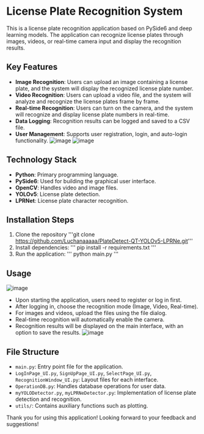 # License Plate Recognition System

This is a license plate recognition application based on PySide6 and deep learning models. The application can recognize license plates through images, videos, or real-time camera input and display the recognition results.

## Key Features

- **Image Recognition**: Users can upload an image containing a license plate, and the system will display the recognized license plate number.
- **Video Recognition**: Users can upload a video file, and the system will analyze and recognize the license plates frame by frame.
- **Real-time Recognition**: Users can turn on the camera, and the system will recognize and display license plate numbers in real-time.
- **Data Logging**: Recognition results can be logged and saved to a CSV file.
- **User Management**: Supports user registration, login, and auto-login functionality.
![image](https://github.com/Luchanaaaaa/PlateDetect-QT-YOLOv5-LPRNe/assets/53888060/7248dfa1-840a-4456-828f-7080cb89eb22)
![image](https://github.com/Luchanaaaaa/PlateDetect-QT-YOLOv5-LPRNe/assets/53888060/b49474c4-3a24-4a0a-94fb-2e2736d2434a)

## Technology Stack

- **Python**: Primary programming language.
- **PySide6**: Used for building the graphical user interface.
- **OpenCV**: Handles video and image files.
- **YOLOv5**: License plate detection.
- **LPRNet**: License plate character recognition.

## Installation Steps

1. Clone the repository
'''git clone https://github.com/Luchanaaaaa/PlateDetect-QT-YOLOv5-LPRNe.git'''
2. Install dependencies:
''' pip install -r requirements.txt '''
3. Run the application:
''' python main.py '''

## Usage
![image](https://github.com/Luchanaaaaa/PlateDetect-QT-YOLOv5-LPRNe/assets/53888060/0fdffc32-1b21-45bb-9835-a5ecfe207ef4)

- Upon starting the application, users need to register or log in first.
- After logging in, choose the recognition mode (Image, Video, Real-time).
- For images and videos, upload the files using the file dialog.
- Real-time recognition will automatically enable the camera.
- Recognition results will be displayed on the main interface, with an option to save the results.
![image](https://github.com/Luchanaaaaa/PlateDetect-QT-YOLOv5-LPRNe/assets/53888060/1872b13c-664e-4d33-b910-6b89855fe8f4)



## File Structure

- `main.py`: Entry point file for the application.
- `LogInPage_UI.py`, `SignUpPage_UI.py`, `SelectPage_UI.py`, `RecognitionWindow_UI.py`: Layout files for each interface.
- `OperationDB.py`: Handles database operations for user data.
- `myYOLODetector.py`, `myLPRNeDetector.py`: Implementation of license plate detection and recognition.
- `utils/`: Contains auxiliary functions such as plotting.

Thank you for using this application! Looking forward to your feedback and suggestions!
